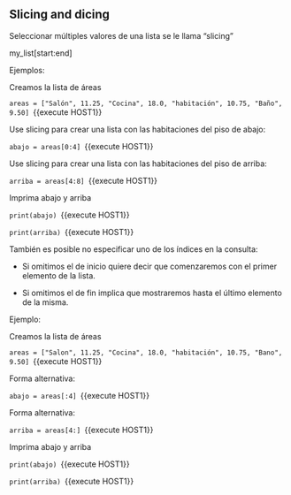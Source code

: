 ## Slicing and dicing

Seleccionar múltiples valores de una lista se le llama “slicing”

my_list[start:end]

Ejemplos:

Creamos la lista de áreas

`areas = ["Salón", 11.25, "Cocina", 18.0, "habitación", 10.75, "Baño", 9.50] `{{execute HOST1}}

Use slicing para crear una lista con las habitaciones del piso de abajo: 

`abajo = areas[0:4] `{{execute HOST1}}

Use slicing para crear una lista con las habitaciones del piso de arriba: 

`arriba = areas[4:8] `{{execute HOST1}}

Imprima abajo y arriba

`print(abajo) `{{execute HOST1}}

`print(arriba) `{{execute HOST1}}

También es posible no especificar uno de los índices en la consulta:

- Si omitimos el de inicio quiere decir que comenzaremos con el primer elemento de la lista. 

- Si omitimos el de fin implica que mostraremos hasta el último elemento de la misma.

Ejemplo:

Creamos la lista de áreas

`areas = ["Salon", 11.25, "Cocina", 18.0, "habitación", 10.75, "Bano", 9.50] `{{execute HOST1}}

Forma alternativa:

`abajo = areas[:4] `{{execute HOST1}}

Forma alternativa:

`arriba = areas[4:] `{{execute HOST1}}

Imprima abajo y arriba

`print(abajo) `{{execute HOST1}}

`print(arriba) `{{execute HOST1}}
